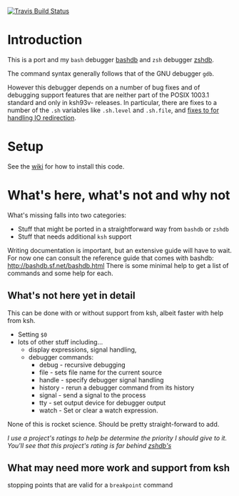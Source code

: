 [![Travis Build Status](https://travis-ci.org/rocky/kshdb.svg?branch=master)](https://travis-ci.org/rocky/kshdb)

Introduction
============

This is a port and my `bash` debugger [bashdb](http://bashdb.sf.net) and
`zsh` debugger [zshdb](http://github.com/rocky/zshdb).

The command syntax generally follows that of the GNU debugger `gdb`.

However this debugger depends on a number of bug fixes and of debugging
support features that are neither part of the POSIX 1003.1 standard
and only in ksh93v- releases. In particular, there are fixes to a
number of the `.sh` variables like `.sh.level` and `.sh.file`, and
[fixes to for handling IO redirection](https://github.com/att/ast/issues/582).

Setup
=====

See the [wiki](https://github.com/rocky/kshdb/wiki/How-to-install) for
how to install this code.

What's here, what's not and why not
===================================

What's missing falls into two categories:

  * Stuff that might be ported in a straightforward way from `bashdb` or `zshdb`
  * Stuff that needs additional `ksh` support

Writing documentation is important, but an extensive guide will have
to wait. For now one can consult the reference guide that comes with
bashdb: http://bashdb.sf.net/bashdb.html There is some minimal help to
get a list of commands and some help for each.

What's not here yet in detail
-----------------------------

This can be done with or without support from ksh, albeit faster with
help from ksh.

* Setting `$0`
* lots of other stuff including...
  * display expressions, signal handling,
  * debugger commands:
     * debug - recursive debugging
     * file  - sets file name for the current source
     * handle - specify debugger signal handling
     * history - rerun a debugger command from its history
     * signal - send a signal to the process
     * tty - set output device for debugger output
     * watch - Set or clear a watch expression.

None of this is rocket science. Should be pretty straight-forward to add.

_I use a project's ratings to help be determine the priority I should give to it.
You'll see that this project's rating is far behind [zshdb's](http://github.com/rocky/zshdb)_


What may need more work and support from ksh
--------------------------------------------

stopping points that are valid for a `breakpoint` command
